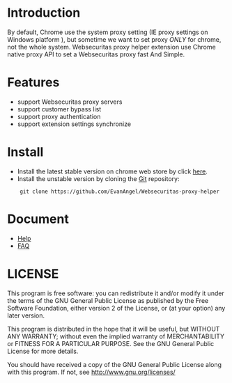 # Introduction
By default, Chrome use the system proxy setting (IE proxy settings on Windows platform ),
but sometime we want to set proxy *ONLY* for chrome, not the whole system. Websecuritas proxy 
helper extension use Chrome native proxy API to set a Websecuritas proxy fast And Simple.

# Features
* support Websecuritas proxy servers
* support customer bypass list
* support proxy authentication
* support extension settings synchronize

# Install
* Install the latest stable version on chrome web store by click [here](https://chrome.google.com/webstore/detail/proxy-helper/mnloefcpaepkpmhaoipjkpikbnkmbnic).
* Install the unstable version by cloning the [Git](https://github.com/EvanAngel/Websecuritas-proxy-helper) repository:

```
    git clone https://github.com/EvanAngel/Websecuritas-proxy-helper
```

# Document

* [Help](https://github.com/EvanAngel/Websecuritas-proxy-helper/wiki)
* [FAQ](https://github.com/EvanAngel/Websecuritas-proxy-helper/wiki/FAQ)

# LICENSE
This program is free software: you can redistribute it and/or modify
it under the terms of the GNU General Public License as published by
the Free Software Foundation, either version 2 of the License, or
(at your option) any later version.

This program is distributed in the hope that it will be useful,
but WITHOUT ANY WARRANTY; without even the implied warranty of
MERCHANTABILITY or FITNESS FOR A PARTICULAR PURPOSE.  See the
GNU General Public License for more details.
 
You should have received a copy of the GNU General Public License
along with this program.  If not, see <http://www.gnu.org/licenses/>

